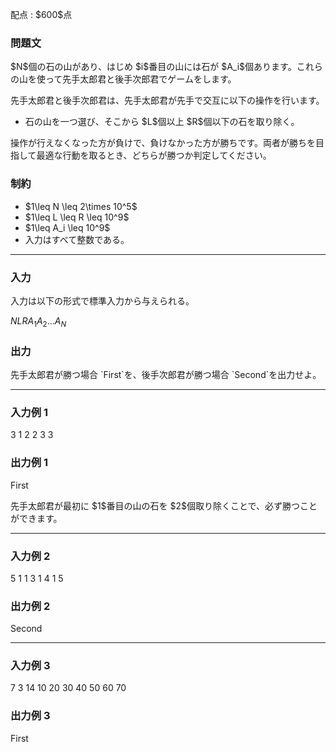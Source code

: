 
<div>

<span>

<span>

<p>
配点 : $600$点
</p>

<div>

<section>

### **問題文**

<p>
$N$個の石の山があり、はじめ $i$番目の山には石が $A_i$個あります。これらの山を使って先手太郎君と後手次郎君でゲームをします。
</p>

<p>
先手太郎君と後手次郎君は、先手太郎君が先手で交互に以下の操作を行います。
</p>

<ul>

<li>
石の山を一つ選び、そこから $L$個以上 $R$個以下の石を取り除く。
</li>

</ul>

<p>
操作が行えなくなった方が負けで、負けなかった方が勝ちです。両者が勝ちを目指して最適な行動を取るとき、どちらが勝つか判定してください。
</p>

</section>

</div>

<div>

<section>

### **制約**

<ul>

<li>
$1\leq N \leq 2\times 10^5$
</li>

<li>
$1\leq L \leq R \leq 10^9$
</li>

<li>
$1\leq A_i \leq 10^9$
</li>

<li>
入力はすべて整数である。
</li>

</ul>

</section>

</div>

---

<div>

<div>

<section>

### **入力**

<p>
入力は以下の形式で標準入力から与えられる。
</p>

<div>

$N$$L$$R$$A_1$$A_2$$\ldots$$A_N$
</div>

</section>

</div>

<div>

<section>

### **出力**

<p>
先手太郎君が勝つ場合 `First`を、後手次郎君が勝つ場合 `Second`を出力せよ。
</p>

</section>

</div>

</div>

---

<div>

<section>

### **入力例 1**

<div>

3 1 2
2 3 3

</div>

</section>

</div>

<div>

<section>

### **出力例 1**

<div>

First

</div>

<p>
先手太郎君が最初に $1$番目の山の石を $2$個取り除くことで、必ず勝つことができます。
</p>

</section>

</div>

---

<div>

<section>

### **入力例 2**

<div>

5 1 1
3 1 4 1 5

</div>

</section>

</div>

<div>

<section>

### **出力例 2**

<div>

Second

</div>

</section>

</div>

---

<div>

<section>

### **入力例 3**

<div>

7 3 14
10 20 30 40 50 60 70

</div>

</section>

</div>

<div>

<section>

### **出力例 3**

<div>

First

</div>

</section>

</div>

</span>

</span>

</div>
